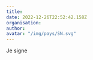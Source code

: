 ```yaml
---
title: 
date: 2022-12-26T22:52:42.158Z
organisation: 
author: 
avatar: "/img/pays/SN.svg"
---
```


Je signe 